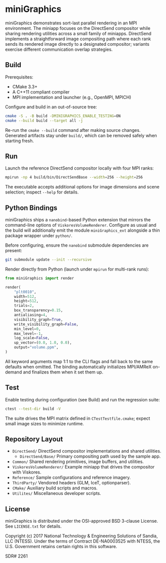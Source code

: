 # miniGraphics

miniGraphics demonstrates sort-last parallel rendering in an MPI environment.
The miniapp focuses on the DirectSend compositor while sharing rendering
utilities across a small family of miniapps. DirectSend implements a
straightforward image compositing path where each rank sends its rendered
image directly to a designated compositor; variants exercise different
communication overlap strategies.

## Build

Prerequisites:

  * CMake 3.3+
  * A C++11 compliant compiler
  * MPI implementation and launcher (e.g., OpenMPI, MPICH)

Configure and build in an out-of-source tree:

```sh
cmake -S . -B build -DMINIGRAPHICS_ENABLE_TESTING=ON
cmake --build build --target all -j
```

Re-run the `cmake --build` command after making source changes. Generated
artifacts stay under `build/`, which can be removed safely when starting fresh.

## Run

Launch the reference DirectSend compositor locally with four MPI ranks:

```sh
mpirun -np 4 build/bin/DirectSendBase --width=256 --height=256
```

The executable accepts additional options for image dimensions and scene
selection; inspect `--help` for details.

## Python Bindings

miniGraphics ships a `nanobind`-based Python extension that mirrors the
command-line options of `ViskoresVolumeRenderer`. Configure as usual and the
build will additionally emit the module `miniGraphics_ext` alongside a thin
package wrapper under `python/`.

Before configuring, ensure the `nanobind` submodule dependencies are present:

```sh
git submodule update --init --recursive
```

Render directly from Python (launch under `mpirun` for multi-rank runs):

```python
from miniGraphics import render

render(
    "plt0010",
    width=512,
    height=512,
    trials=2,
    box_transparency=0.15,
    antialiasing=4,
    visibility_graph=True,
    write_visibility_graph=False,
    min_level=0,
    max_level=-1,
    log_scale=False,
    up_vector=(0.0, 1.0, 0.0),
    output="volume.ppm",
)
```

All keyword arguments map 1:1 to the CLI flags and fall back to the same
defaults when omitted. The binding automatically initializes MPI/AMReX on-demand
and finalizes them when it set them up.

## Test

Enable testing during configuration (see Build) and run the regression suite:

```sh
ctest --test-dir build -V
```

The suite drives the MPI matrix defined in `CTestTestfile.cmake`; expect small
image sizes to minimize runtime.

## Repository Layout

  * `DirectSend/` DirectSend compositor implementations and shared utilities.
    - `DirectSend/Base/` Primary compositing path used by the sample app.
  * `Common/` Shared rendering primitives, image buffers, and utilities.
  * `ViskoresVolumeRenderer/` Example miniapp that drives the compositor with Viskores.
  * `Reference/` Sample configurations and reference imagery.
  * `ThirdParty/` Vendored headers (GLM, IceT, optionparser).
  * `CMake/` Auxiliary build scripts and macros.
  * `Utilites/` Miscellaneous developer scripts.

## License

miniGraphics is distributed under the OSI-approved BSD 3-clause License.
See `LICENSE.txt` for details.

Copyright (c) 2017
National Technology & Engineering Solutions of Sandia, LLC (NTESS). Under
the terms of Contract DE-NA0003525 with NTESS, the U.S. Government retains
certain rights in this software.

SDR# 2261
